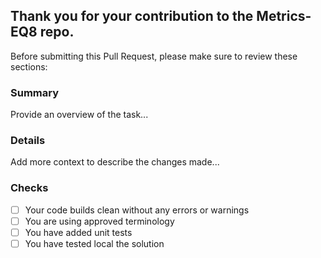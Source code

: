 ## Thank you for your contribution to the Metrics-EQ8 repo.
Before submitting this Pull Request, please make sure to review these sections:

### Summary
Provide an overview of the task...


### Details
Add more context to describe the changes made...

### Checks
- [ ] Your code builds clean without any errors or warnings
- [ ] You are using approved terminology
- [ ] You have added unit tests
- [ ] You have tested local the solution
